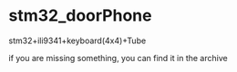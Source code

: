# stm32_doorPhone
stm32+ili9341+keyboard(4x4)+Tube

if you are missing something, you can find it in the archive
